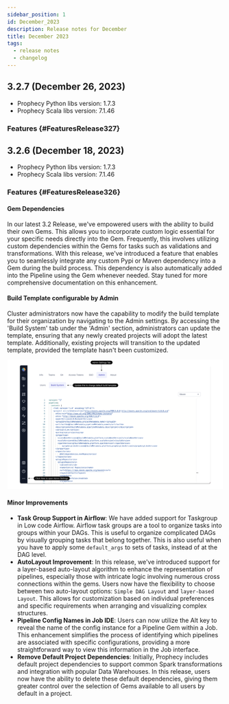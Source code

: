 ```yaml
---
sidebar_position: 1
id: December_2023
description: Release notes for December
title: December 2023
tags:
  - release notes
  - changelog
---
```


## 3.2.7 (December 26, 2023)

- Prophecy Python libs version: 1.7.3
- Prophecy Scala libs version: 7.1.46

### Features {#FeaturesRelease327}

####

## 3.2.6 (December 18, 2023)

- Prophecy Python libs version: 1.7.3
- Prophecy Scala libs version: 7.1.46

### Features {#FeaturesRelease326}

#### Gem Dependencies

In our latest 3.2 Release, we've empowered users with the ability to build their own Gems. This allows you to incorporate custom logic essential for your specific needs directly into the Gem.
Frequently, this involves utilizing custom dependencies within the Gems for tasks such as validations and transformations.
With this release, we've introduced a feature that enables you to seamlessly integrate any custom Pypi or Maven dependency into a Gem during the build process.
This dependency is also automatically added into the Pipeline using the Gem whenever needed. Stay tuned for more comprehensive documentation on this enhancement.

#### Build Template configurable by Admin

Cluster administrators now have the capability to modify the build template for their organization by navigating to the Admin settings. By accessing the 'Build System' tab under the 'Admin' section, administrators can update the template, ensuring that any newly created projects will adopt the latest template. Additionally, existing projects will transition to the updated template, provided the template hasn't been customized.

![build_templates](img/3.2.6_build_template.png)

#### Minor Improvements

- **Task Group Support in Airflow**: We have added support for Taskgroup in Low code Airflow. Airflow task groups are a tool to organize tasks into groups within your DAGs. This is useful to organize complicated DAGs by visually grouping tasks that belong together. This is also useful when you have to apply some `default_args` to sets of tasks, instead of at the DAG level.
- **AutoLayout Improvement**: In this release, we've introduced support for a layer-based auto-layout algorithm to enhance the representation of pipelines, especially those with intricate logic involving numerous cross connections within the gems. Users now have the flexibility to choose between two auto-layout options: `Simple DAG Layout` and `layer-based Layout`. This allows for customization based on individual preferences and specific requirements when arranging and visualizing complex structures.
- **Pipeline Config Names in Job IDE**: Users can now utilize the Alt key to reveal the name of the config instance for a Pipeline Gem within a Job. This enhancement simplifies the process of identifying which pipelines are associated with specific configurations, providing a more straightforward way to view this information in the Job interface.
- **Remove Default Project Dependencies**: Initially, Prophecy includes default project dependencies to support common Spark transformations and integration with popular Data Warehouses. In this release, users now have the ability to delete these default dependencies, giving them greater control over the selection of Gems available to all users by default in a project.
